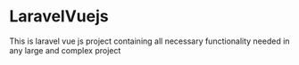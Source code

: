 # LaravelVuejs
This is laravel vue js project containing all necessary functionality needed in any large and complex project
